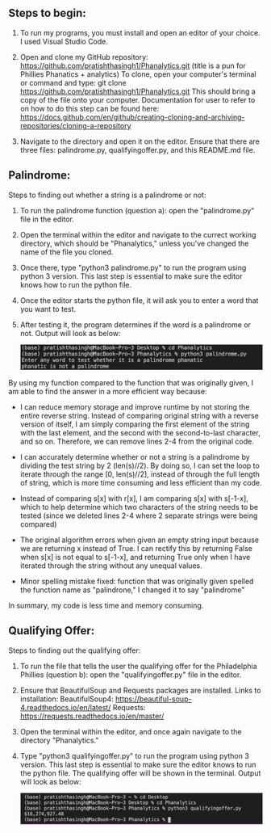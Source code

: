## Steps to begin:

1. To run my programs, you must install and open an editor of your choice. I used Visual Studio Code. 

2. Open and clone my GitHub repository: https://github.com/pratishthasingh1/Phanalytics.git (title is a pun for Phillies Phanatics + analytics)
To clone, open your computer's terminal or command and type: git clone https://github.com/pratishthasingh1/Phanalytics.git This should bring a copy of the file onto your computer. 
Documentation for user to refer to on how to do this step can be found here: https://docs.github.com/en/github/creating-cloning-and-archiving-repositories/cloning-a-repository

3. Navigate to the directory and open it on the editor. Ensure that there are three files: palindrome.py, qualifyingoffer.py, and this README.md file.

## Palindrome: 
Steps to finding out whether a string is a palindrome or not:

1.  To run the palindrome function (question a): open the "palindrome.py" file in the editor. 

2. Open the terminal within the editor and navigate to the currect working directory, which should be "Phanalytics," unless you've changed the name of the file you cloned. 

3. Once there, type "python3 palindrome.py" to run the program using python 3 version. This last step is essential to make sure the editor knows how to run the python file. 

4. Once the editor starts the python file, it will ask you to enter a word that you want to test. 

5. After testing it, the program determines if the word is a palindrome or not. Output will look as below: 

    ![question1](https://github.com/pratishthasingh1/Phanalytics/blob/main/runningquestion1.png?raw=true)

By using my function compared to the function that was originally given, I am able to find the answer in a more efficient way because: 
* I can reduce memory storage and improve runtime by not storing the entire reverse string. Instead of comparing original string with a reverse version of itself, I am simply comparing the first element of the string with the last element, and the second with the second-to-last character, and so on. Therefore, we can remove lines 2-4 from the original code.

* I can accurately determine whether or not a string is a palindrome by dividing the test string by 2 (len(s)//2). 
By doing so, I can set the loop to iterate through the range [0, len(s)//2], instead of through the full length of string, which is more time
consuming and less efficient than my code.

* Instead of comparing s[x] with r[x], I am comparing s[x] with s[-1-x], which to help determine which two characters of the string needs to be tested (since we deleted lines 2-4 where 2 separate strings were being compared)

* The original algorithm errors when given an empty string input because we are returning x instead of True. I can rectify this by returning False when s[x] is not equal to s[-1-x], and returning True only when I have iterated through the string without any unequal values.

* Minor spelling mistake fixed: function that was originally given spelled the function name as "palindrone," I changed it to say "palindrome"

In summary, my code is less time and memory consuming. 

## Qualifying Offer: 
Steps to finding out the qualifying offer:
1. To run the file that tells the user the qualifying offer for the Philadelphia Phillies (question b): open the "qualifyingoffer.py" file in the editor. 

2. Ensure that BeautifulSoup and Requests packages are installed. Links to installation:
BeautifulSoup4:
https://beautiful-soup-4.readthedocs.io/en/latest/
Requests:
https://requests.readthedocs.io/en/master/

2. Open the terminal within the editor, and once again navigate to the directory "Phanalytics." 

3. Type "python3 qualifyingoffer.py" to run the program using python 3 version. This last step is essential to make sure the editor knows to run the python file. The qualifying offer will be shown in the terminal. 
Output will look as below: 

    ![question2](https://github.com/pratishthasingh1/Phanalytics/blob/main/runningquestion2.png?raw=true)
